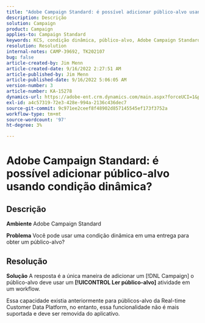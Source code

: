 ```yaml
---
title: "Adobe Campaign Standard: é possível adicionar público-alvo usando condição dinâmica?"
description: Descrição
solution: Campaign
product: Campaign
applies-to: Campaign Standard
keywords: KCS, condição dinâmica, público-alvo, Adobe Campaign Standard, Perguntas frequentes
resolution: Resolution
internal-notes: CAMP-39692, TK202107
bug: false
article-created-by: Jim Menn
article-created-date: 9/16/2022 2:27:51 AM
article-published-by: Jim Menn
article-published-date: 9/16/2022 5:06:05 AM
version-number: 3
article-number: KA-15278
dynamics-url: https://adobe-ent.crm.dynamics.com/main.aspx?forceUCI=1&pagetype=entityrecord&etn=knowledgearticle&id=da1ccb28-6735-ed11-9db1-0022480866ad
exl-id: a4c57319-72e3-428e-994a-2136c436dec7
source-git-commit: 9c971ee2ceef8f48902d857145545ef173f3752a
workflow-type: tm+mt
source-wordcount: '97'
ht-degree: 3%

---
```


# Adobe Campaign Standard: é possível adicionar público-alvo usando condição dinâmica?

## Descrição


<b>Ambiente</b>
Adobe Campaign Standard

<b>Problema</b>
Você pode usar uma condição dinâmica em uma entrega para obter um público-alvo?


## Resolução


<b>Solução</b>
A resposta é a única maneira de adicionar um [!DNL Campaign] o público-alvo deve usar um <b>[!UICONTROL Ler público-alvo]</b> atividade em um workflow.

Essa capacidade existia anteriormente para públicos-alvo da Real-time Customer Data Platform, no entanto, essa funcionalidade não é mais suportada e deve ser removida do aplicativo.

